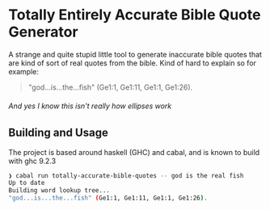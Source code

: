 # Totally Entirely Accurate Bible Quote Generator

A strange and quite stupid little tool to generate inaccurate bible quotes that
are kind of sort of real quotes from the bible. Kind of hard to explain so for example:

> "god...is...the...fish" (Ge1:1, Ge1:11, Ge1:1, Ge1:26).

###### And yes I know this isn't really how ellipses work

## Building and Usage

The project is based around haskell (GHC) and cabal, and is known to build with ghc 9.2.3

```bash
❯ cabal run totally-accurate-bible-quotes -- god is the real fish
Up to date
Building word lookup tree...
"god...is...the...fish" (Ge1:1, Ge1:11, Ge1:1, Ge1:26).
```
